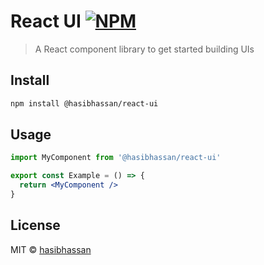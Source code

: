 # React UI [![NPM](https://img.shields.io/npm/v/@hasibhassan/react-ui.svg)](https://www.npmjs.com/package/@hasibhassan/react-ui)

> A React component library to get started building UIs

## Install

```bash
npm install @hasibhassan/react-ui
```

## Usage

```jsx
import MyComponent from '@hasibhassan/react-ui'

export const Example = () => {
  return <MyComponent />
}
```

## License

MIT © [hasibhassan](https://github.com/hasibhassan)
